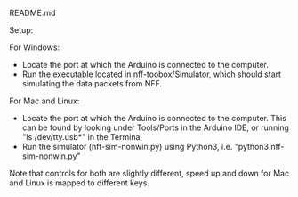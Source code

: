 README.md

Setup:

For Windows: 
- Locate the port at which the Arduino is connected to the computer. 
- Run the executable located in nff-toobox/Simulator, which should start simulating the data packets from NFF.

For Mac and Linux:
- Locate the port at which the Arduino is connected to the computer. This can be found by looking under Tools/Ports in the Arduino IDE, or running "ls /dev/tty.usb*" in the Terminal
- Run the simulator (nff-sim-nonwin.py) using Python3, i.e. "python3 nff-sim-nonwin.py"

Note that controls for both are slightly different, speed up and down for Mac and Linux is mapped to different keys.